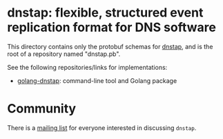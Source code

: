 # dnstap: flexible, structured event replication format for DNS software

This directory contains only the protobuf schemas for [dnstap](http://dnstap.info/), and is the root of
a repository named "dnstap.pb".

See the following repositories/links for implementations:
- [golang-dnstap](https://github.com/dnstap/golang-dnstap): command-line tool and Golang package

# Community

There is a [mailing list](http://lists.redbarn.org/mailman/listinfo/dnstap) for everyone interested in discussing `dnstap`.
